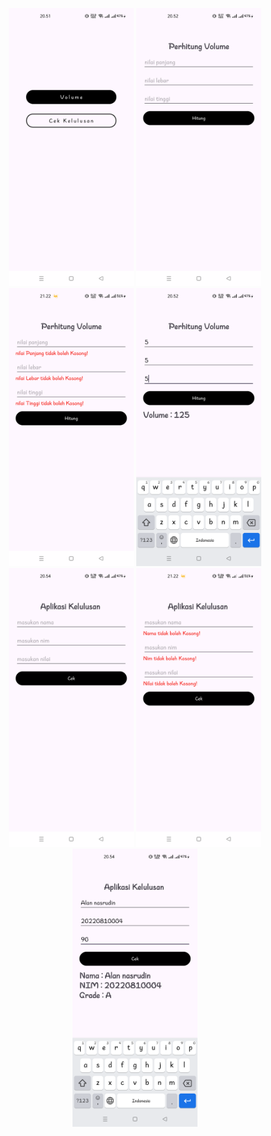 <p align="center">
  <img src="Screenshot_20241112_205201.png" width="200" height="auto"/>
  <img src="Screenshot_20241112_205214.png" width="200" height="auto"/>
  <img src="Screenshot_20241112_212228.png" width="200" height="auto"/>
  <img src="Screenshot_20241112_205240.png" width="200" height="auto"/>
  <img src="Screenshot_20241112_205408.png" width="200" height="auto"/>
  <img src="Screenshot_20241112_212251.png" width="200" height="auto"/>
  <img src="Screenshot_20241112_205448.png" width="200" height="auto"/>
</p>

